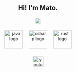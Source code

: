 <h2 align="center">Hi! I'm Mato.</h2>

###

<div align="center">
  <img src="https://lanyard.cnrad.dev/api/479403076256661508" />
</div>

###

<div align="center">
  <img src="https://cdn.jsdelivr.net/gh/devicons/devicon/icons/java/java-original.svg" height="60" alt="java logo"  />
  <img width="12" />
  <img src="https://cdn.jsdelivr.net/gh/devicons/devicon/icons/csharp/csharp-original.svg" height="60" alt="csharp logo"  />
  <img width="12" />
  <img src="https://cdn.jsdelivr.net/gh/devicons/devicon/icons/rust/rust-plain.svg" height="60" alt="rust logo"  />
</div>

###

<div align="center">
  <a href="https://www.youtube.com/channel/UCHHW5WO5irslGFfsYQo7f5g" target="_blank">
    <img src="https://img.shields.io/static/v1?message=Youtube&logo=youtube&label=&color=FF0000&logoColor=white&labelColor=&style=for-the-badge" height="35" alt="youtube logo"  />
  </a>
</div>

